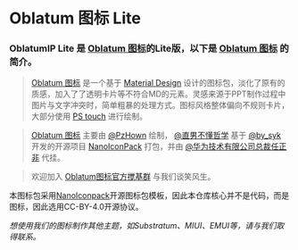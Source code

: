 # Oblatum 图标 Lite

### OblatumIP Lite 是 [Oblatum 图标][Oblatum]的Lite版，以下是 [Oblatum 图标][Oblatum] 的简介。

> [Oblatum 图标][Oblatum] 是一个基于 [Material Design][MD] 设计的图标包，淡化了原有的质感，加入了了透明卡片等不符合MD的元素。灵感来源于PPT制作过程中图片与文字冲突时，简单粗暴的处理方式。图标风格整体偏向不规则卡片，大部分使用 [PS touch][PS] 进行绘制。

> [Oblatum 图标][Oblatum] 主要由 [@PzHown][PzHown] 绘制， [@直男不懂哲学][Ainj] 基于 [@by_syk][Bysyk] 开发的开源项目 [NanoIconPack][Nano] 打包，并由 [@华为技术有限公司总裁任正非][Huawei] 代挂。

> 欢迎加入 [Oblatum图标官方搅基群][QQ] 与我们谈笑风生。

本图标包采用[NanoIconpack][Nano]开源图标包模板，因此本仓库核心并不是代码，而是图标，因此选用CC-BY-4.0开源协议。

*想使用我们的图标制作其他主题，如Substratum、MIUI、EMUI等，请与我们取得联系。*

[Oblatum]:https://www.coolapk.com/apk/com.oblatum.iconpack
[MD]:https://material.io/
[PS]:https://www.coolapk.com/apk/air.com.adobe.pstouchphone
[PzHown]:http://www.coolapk.com/u/464418
[Ainj]:http://www.coolapk.com/u/724972
[Bysyk]:http://www.coolapk.com/u/463675
[Nano]:https://github.com/by-syk/NanoIconPack
[Huawei]:http://www.coolapk.com/u/1102491
[QQ]:https://jq.qq.com/?_wv=1027&k=5bLdUV8
